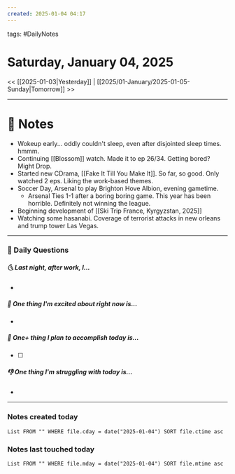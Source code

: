 ```yaml
---
created: 2025-01-04 04:17
---
```

tags: #DailyNotes

# Saturday, January 04, 2025

<< [[2025-01-03|Yesterday]] | [[2025/01-January/2025-01-05-Sunday|Tomorrow]] >>

---
# 📝 Notes
- Wokeup early... oddly couldn't sleep, even after disjointed sleep times. hmmm.
- Continuing [[Blossom]] watch. Made it to ep 26/34. Getting bored? Might Drop.
- Started new CDrama, [[Fake It Till You Make It]]. So far, so good. Only watched 2 eps. Liking the work-based themes.
- Soccer Day, Arsenal to play Brighton Hove Albion, evening gametime. 
	- Arsenal Ties 1-1 after a boring boring game. This year has been horrible. Definitely not winning the league.
- Beginning development of [[Ski Trip France, Kyrgyzstan, 2025]]
- Watching some hasanabi. Coverage of terrorist attacks in new orleans and trump tower Las Vegas. 


---
### 📅 Daily Questions
##### 🌜 Last night, after work, I...
- 

##### 🙌 One thing I'm excited about right now is...
- 

##### 🚀 One+ thing I plan to accomplish today is...
- [ ] 

##### 👎 One thing I'm struggling with today is...
- 


---
### Notes created today
```dataview
List FROM "" WHERE file.cday = date("2025-01-04") SORT file.ctime asc
```

### Notes last touched today
```dataview
List FROM "" WHERE file.mday = date("2025-01-04") SORT file.mtime asc
```